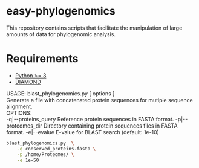 # easy-phylogenomics
This repository contains scripts that facilitate the manipulation of large amounts of data for phylogenomic analysis.

# Requirements #

- [Python >= 3](https://www.python.org/downloads/)
- [DIAMOND](https://github.com/bbuchfink/diamond) 


USAGE:  blast_phylogenomics.py [ options ]\
Generate a file with concatenated protein sequences for mutiple sequence alignment.\
OPTIONS:\
	-q|--proteins_query	Reference protein sequences in FASTA format.
	-p|--proteomes_dir	Directory containing protein sequences files in FASTA format.
	-e|--evalue		E-value for BLAST search (default: 1e-10)

```bash
blast_phylogenomics.py  \
	-q conserved_proteins.fasta \
	-p /home/Proteomes/ \
	-e 1e-50
```
